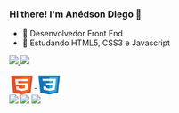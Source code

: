 ### Hi there! I'm Anédson Diego 👋

- 🔭 Desenvolvedor Front End
- 🌱 Estudando HTML5, CSS3 e Javascript

 <div>
  <a href="https://github.com/AnedsonDiego">
  <img height="180em" src="https://github-readme-stats.vercel.app/api?username=AnedsonDiego&show_icons=true&theme=dracula&include_all_commits=true&count_private=true"/>
  <img height="180em" src="https://github-readme-stats.vercel.app/api/top-langs/?username=AnedsonDiego&layout=compact&langs_count=16&theme=dracula"/>
</div>
<div style="display: inline_block"><br>
  <img align="center" alt="Lescar-HTML" height="35" width="45" src="https://raw.githubusercontent.com/devicons/devicon/master/icons/html5/html5-original.svg">
  <img align="center" alt="Lescar-CSS" height="35" width="45" src="https://raw.githubusercontent.com/devicons/devicon/master/icons/css3/css3-original.svg">
</div>
  
  
 
<div> 
  <a href = "anedson202122@gmail.com"><img src="https://img.shields.io/badge/-Gmail-%23333?style=for-the-badge&logo=gmail&logoColor=white" target="_blank"></a>
  <a href="https://instagram.com/sabe_rtech" target="_blank"><img src="https://img.shields.io/badge/-Instagram-%23E4405F?style=for-the-badge&logo=instagram&logoColor=white" target="_blank"></a>  
  <a href="https://www.linkedin.com/in/anedson-diego-122407233" target="_blank"><img src="https://img.shields.io/badge/-LinkedIn-%230077B5?style=for-the-badge&logo=linkedin&logoColor=white" target="_blank"></a> 
 
 </div>
